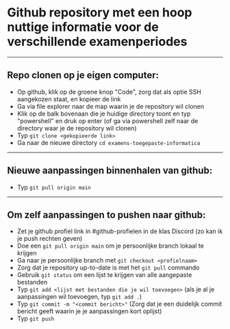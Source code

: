 # Github repository met een hoop nuttige informatie voor de verschillende examenperiodes

***
## Repo clonen op je eigen computer:
* Op github, klik op de groene knop "Code", zorg dat als optie SSH aangekozen staat, en kopieer de link
* Ga via file explorer naar de map waarin je de repository wil clonen
* Klik op de balk bovenaan die je huidige directory toont en typ "powershell" en druk op enter (of ga via powershell zelf naar de directory waar je de repository wil clonen)
* Typ ```git clone <gekopieerde link>```
* Ga naar de nieuwe directory ```cd examens-toegepaste-informatica```

***
## Nieuwe aanpassingen binnenhalen van github:
* Typ ```git pull origin main```

***
## Om zelf aanpassingen to pushen naar github:
* Zet je github profiel link in #github-profielen in de klas Discord (zo kan ik je push rechten geven)
* Doe een ```git pull origin main``` om je persoonlijke branch lokaal te krijgen
* Ga naar je persoonlijke branch met ```git checkout <profielnaam>```
* Zorg dat je repository up-to-date is met het ```git pull``` commando
* Gebruik ```git status``` om een lijst te krijgen van alle aangepaste bestanden
* Typ ```git add <lijst met bestanden die je wil toevoegen>``` (als je al je aanpassingen wil toevoegen, typ ```git add .```)
* Typ ```git commit -m "<commit bericht>"``` (Zorg dat je een duidelijk commit bericht geeft waarin je je aanpassingen kort oplijst)
* Typ ```git push```